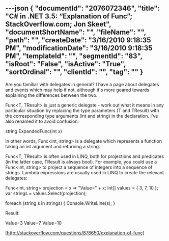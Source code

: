 ---json
{
  "documentId": "2076072346",
  "title": "C# in .NET 3.5: “Explanation of Func”; StackOverflow.com; Jon Skeet",
  "documentShortName": "",
  "fileName": "",
  "path": "",
  "createDate": "3/16/2010 9:18:35 PM",
  "modificationDate": "3/16/2010 9:18:35 PM",
  "templateId": "",
  "segmentId": "83",
  "isRoot": "False",
  "isActive": "True",
  "sortOrdinal": "",
  "clientId": "",
  "tag": ""
}
---

Are you familiar with delegates in general? I have a page about delegates and events which may help if not, although it's more geared towards explaining the differences between the two.

Func&lt;T, TResult&gt; is just a generic delegate - work out what it means in any particular situation by replacing the type parameters (T and TResult) with the corresponding type arguments (int and string) in the declaration. I've also renamed it to avoid confusion:

string ExpandedFunc(int x)

In other words, Func&lt;int, string&gt; is a delegate which represents a function taking an int argument and returning a string.

Func&lt;T, TResult&gt; is often used in LINQ, both for projections and predicates (in the latter case, TResult is always bool). For example, you could use a Func&lt;int, string&gt; to project a sequence of integers into a sequence of strings. Lambda expressions are usually used in LINQ to create the relevant delegates:

Func&lt;int, string&gt; projection = x =&gt; &quot;Value=&quot; + x;
int[] values = { 3, 7, 10 };
var strings = values.Select(projection);

foreach (string s in strings)
{
    Console.WriteLine(s);
}

Result:

Value=3
Value=7
Value=10

[http://stackoverflow.com/questions/878650/explanation-of-func]
